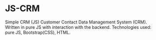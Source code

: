 # JS-CRM
Simple CRM (JS)
Customer Contact Data Management System (CRM). Written in pure JS with
interaction with the backend.
Technologies used: pure JS, Bootstrap(CSS), HTML.
